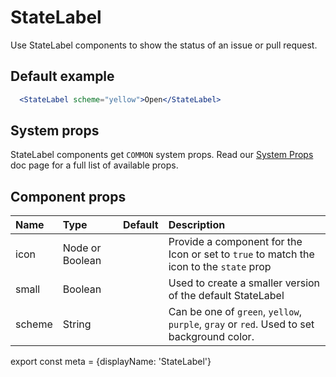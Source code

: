 # StateLabel

Use StateLabel components to show the status of an issue or pull request.

## Default example

```.jsx
  <StateLabel scheme="yellow">Open</StateLabel>
```

## System props

StateLabel components get `COMMON` system props. Read our [System Props](/components/docs/system-props) doc page for a full list of available props.

## Component props

| Name | Type | Default | Description |
| :- | :- | :-: | :- |
| icon | Node or Boolean | | Provide a component for the Icon or set to `true` to match the icon to the `state` prop |
| small | Boolean | | Used to create a smaller version of the default StateLabel |
| scheme | String | | Can be one of `green`, `yellow`, `purple`, `gray` or `red`. Used to set background color.

export const meta = {displayName: 'StateLabel'}
